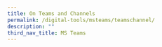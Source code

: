 ```yaml
---
title: On Teams and Channels
permalink: /digital-tools/msteams/teamschannel/
description: ""
third_nav_title: MS Teams
---
```






